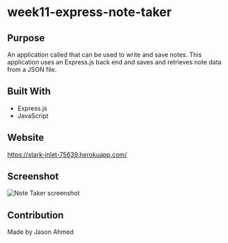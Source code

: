 # week11-express-note-taker

## Purpose
An application called that can be used to write and save notes.
This application uses an Express.js back end and saves and retrieves note data from a JSON file.

## Built With
* Express.js
* JavaScript

## Website
https://stark-inlet-75639.herokuapp.com/

## Screenshot

![Note Taker screenshot](https://user-images.githubusercontent.com/61637816/89109656-0952e880-d3f8-11ea-884b-ff4836ea13fa.png)

## Contribution
Made by Jason Ahmed
